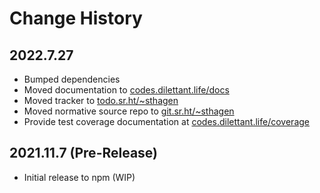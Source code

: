 # Change History

## 2022.7.27

* Bumped dependencies
* Moved documentation to [codes.dilettant.life/docs](https://codes.dilettant.life/docs/kalibroida)
* Moved tracker to [todo.sr.ht/~sthagen](https://todo.sr.ht/~sthagen/kalibroida)
* Moved normative source repo to [git.sr.ht/~sthagen](https://git.sr.ht/~sthagen/kalibroida)
* Provide test coverage documentation at [codes.dilettant.life/coverage](https://codes.dilettant.life/coverage/kalibroida)

## 2021.11.7 (Pre-Release)

* Initial release to npm (WIP)
